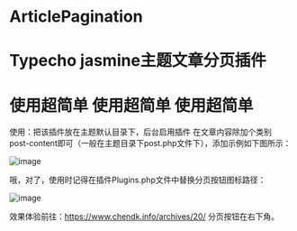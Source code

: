 # ArticlePagination

# Typecho jasmine主题文章分页插件

# 使用超简单 使用超简单 使用超简单

使用：把该插件放在主题默认目录下，后台启用插件
在文章内容除加个类别 post-content即可（一般在主题目录下post.php文件下），添加示例如下图所示：

![image](https://github.com/user-attachments/assets/162a9474-a199-4b3b-99e5-9f8ddea85b95)

哦，对了，使用时记得在插件Plugins.php文件中替换分页按钮图标路径：

![image](https://github.com/user-attachments/assets/bc9cbc74-a13a-4f2e-853b-ce1fb4a5751d)


效果体验前往：https://www.chendk.info/archives/20/  分页按钮在右下角。


